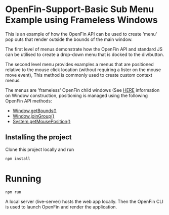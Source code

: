 # OpenFin-Support-Basic Sub Menu Example using Frameless Windows

This is an example of how the OpenFin API can be used to create 'menu' pop outs that render outside the bounds of the main window.

The first level of menus demonstrate how the OpenFin API and standard JS can be utilised to create a drop-down menu that is docked to the div/button.

The second level menu provides examples a menus that are positioned relative to the mouse click location (without requiring a lister on the mouse move event), This method is commonly used to create custom context menus.

The menus are 'frameless' OpenFin child windows (See [HERE](https://developer.openfin.co/jsdocs/stable/tutorial-window.constructor.html) information on Window construction, positioning is managed using the following OpenFin API methods:

* [Window.getBounds()](https://developer.openfin.co/jsdocs/stable/fin.desktop.Window.html#getBounds)
* [Window.joinGroup()](https://developer.openfin.co/jsdocs/stable/fin.desktop.Window.html#joinGroup)
* [System.getMousePosition()](https://developer.openfin.co/jsdocs/stable/fin.desktop.System.html#.getMousePosition)

## Installing the project

Clone this project locally and run

    npm install
    

# Running

    npm run
    
A local server (live-server) hosts the web app locally.  Then the OpenFin CLI is used to launch OpenFin and render the application.

